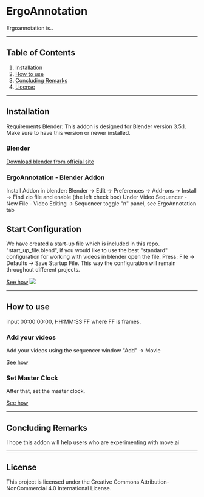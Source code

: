 # ErgoAnnotation

Ergoannotation is..

---

## Table of Contents

1. [Installation](#Installation)
2. [How to use](#How-to-use)
3. [Concluding Remarks](#Concluding-Remarks)
4. [License](#License)


---

## Installation

Requirements
Blender: This addon is designed for Blender version 3.5.1. Make sure to have this version or newer installed.



### Blender


[Download blender from official site](https://www.blender.org/download/)



### ErgoAnnotation - Blender Addon
Install Addon in blender: 
Blender -> Edit -> Preferences -> Add-ons -> Install -> Find zip file and enable (the left check box)
Under Video Sequencer - New File - Video Editing -> Sequencer toggle "n" panel, see ErgoAnnotation tab

## Start Configuration
We have created a start-up file which is included in this repo. "start_up_file.blend", if you would like to use 
the best "standard" configuration for working with videos in blender open the file. Press: File -> Defaults -> 
Save Startup File. This way the configuration will remain throughout different projects.

[See how](https://github.com/Rockfella/rockfella_public/blob/main/start_up_file.gif)
![](https://github.com/Voyz/voyz_public/blob/master/databay_promo_vidA_gif_A03.gif)


---

## How to use

input 00:00:00:00, HH:MM:SS:FF where FF is frames.

### Add your videos

Add your videos using the sequencer window "Add" -> Movie

[See how](https://i.imgur.com/ssB1Rv3.gif)




### Set Master Clock

After that, set the master clock.

[See how](https://i.imgur.com/EtameVt.gif)






---

## Concluding Remarks

I hope this addon will help users who are experimenting with move.ai

---

## License

This project is licensed under the Creative Commons Attribution-NonCommercial 4.0 International License.